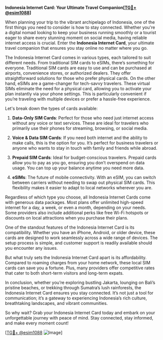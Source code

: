 **Indonesia Internet Card: Your Ultimate Travel Companion[[TG💪+ @esim1088](https://t.me/s/esim1088)]**

When planning your trip to the vibrant archipelago of Indonesia, one of the first things you need to consider is how to stay connected. Whether you're a digital nomad looking to keep your business running smoothly or a tourist eager to share every stunning moment on social media, having reliable internet access is crucial. Enter the **Indonesia Internet Card**, your ultimate travel companion that ensures you stay online no matter where you go.

The Indonesia Internet Card comes in various types, each tailored to suit different needs. From traditional SIM cards to eSIMs, there’s something for everyone. Traditional SIM cards are easy to use and can be purchased at airports, convenience stores, or authorized dealers. They offer straightforward solutions for those who prefer physical cards. On the other hand, eSIMs are a game-changer for tech-savvy travelers. These virtual SIMs eliminate the need for a physical card, allowing you to activate your plan instantly via your phone settings. This is particularly convenient if you’re traveling with multiple devices or prefer a hassle-free experience.

Let's break down the types of cards available:

1. **Data-Only SIM Cards**: Perfect for those who need just internet access without any voice or text services. These are ideal for travelers who primarily use their phones for streaming, browsing, or social media.

2. **Voice & Data SIM Cards**: If you need both internet and the ability to make calls, this is the option for you. It’s perfect for business travelers or anyone who wants to stay in touch with family and friends while abroad.

3. **Prepaid SIM Cards**: Ideal for budget-conscious travelers. Prepaid cards allow you to pay as you go, ensuring you don’t overspend on data usage. You can top up your balance anytime you need more data.

4. **eSIMs**: The future of mobile connectivity. With an eSIM, you can switch between carriers without needing to swap out physical SIM cards. This flexibility makes it easier to adapt to local networks wherever you are.

Regardless of which type you choose, all Indonesia Internet Cards come with generous data packages. Most plans offer unlimited high-speed internet for a day, a week, or even a month, depending on your needs. Some providers also include additional perks like free Wi-Fi hotspots or discounts on local attractions when you purchase their plans.

One of the standout features of the Indonesia Internet Card is its compatibility. Whether you have an iPhone, Android, or older device, these cards are designed to work seamlessly across a wide range of devices. The setup process is simple, and customer support is readily available should you encounter any issues.

But what truly sets the Indonesia Internet Card apart is its affordability. Compared to roaming charges from your home network, these local SIM cards can save you a fortune. Plus, many providers offer competitive rates that cater to both short-term visitors and long-term expats.

In conclusion, whether you’re exploring bustling Jakarta, lounging on Bali’s pristine beaches, or trekking through Sumatra’s lush rainforests, the Indonesia Internet Card ensures you stay connected. It’s not just a tool for communication; it’s a gateway to experiencing Indonesia’s rich culture, breathtaking landscapes, and vibrant communities.

So why wait? Grab your Indonesia Internet Card today and embark on your unforgettable journey with peace of mind. Stay connected, stay informed, and make every moment count! 

[[TG💪+ @esim1088](https://t.me/s/esim1088) ![Image](https://i.postimg.cc/Y0z9fWf4/image.png)]
